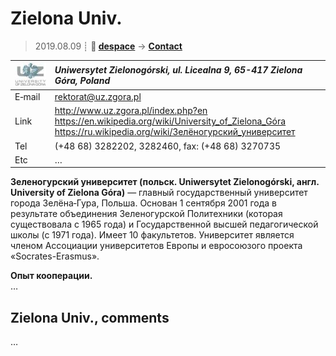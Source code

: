 # Zielona Univ.
> 2019.08.09 ┊ **🚀 [despace](index.md)** → **[Contact](contact.md)**

|[![](f/contact/z/zielona_univ_logo1_thumb.jpg)](f/contact/z/zielona_univ_logo1.png)|*Uniwersytet Zielonogórski, ul. Licealna 9, 65-417 Zielona Góra, Poland*|
|:--|:--|
|E‑mail| <rektorat@uz.zgora.pl> |
|Link| <http://www.uz.zgora.pl/index.php?en><br> <https://en.wikipedia.org/wiki/University_of_Zielona_Góra><br> <https://ru.wikipedia.org/wiki/Зелёногурский_университет> |
|Tel|  (+48 68) 3282202, 3282460, fax: (+48 68) 3270735 |
|Etc| … |

**Зеленогурский университет (польск. Uniwersytet Zielonogórski, англ. University of Zielona Góra)** — главный государственный университет города Зелёна‑Гура, Польша. Основан 1 сентября 2001 года в результате объединения Зеленогурской Политехники (которая существовала с 1965 года) и Государственной высшей педагогической школы (с 1971 года). Имеет 10 факультетов. Университет является членом Ассоциации университетов Европы и евросоюзого проекта «Socrates-Erasmus».

**Опыт кооперации.**  
…


<p style="page-break-after:always"> </p>

## Zielona Univ., comments

…

